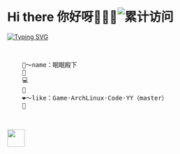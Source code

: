 
# Hi there 你好呀👋👋👋![累计访问](https://badges.toozhao.com/badges/01JREPYZDW1HAV99P5CTHPBQSB/blue.svg)

[![Typing SVG](https://readme-typing-svg.demolab.com?font=Fira+Code&size=30&pause=1000&color=B9AAF7&center=true&vCenter=true&multiline=true&random=true&width=435&lines=%E5%A6%82%E6%9E%9C%E6%B2%A1%E6%9C%89%E5%85%89%EF%BC%8C%E6%8A%AC%E5%A4%B4%E7%9C%8B%E7%9C%8B%E6%9C%88%E4%BA%AE)](https://git.io/typing-svg)


<br>
    <pre>
    🍒～name：眠眠殿下
    💼 
    💻 
    📖 
    ❤️～like：Game·ArchLinux·Code·YY（master）
    🐾
    </pre>
<br>

   <img src="https://raw.githubusercontent.com/innng/innng/master/assets/kyubey.gif" height="40" />
